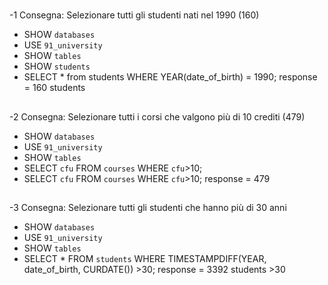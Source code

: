 #
-1 Consegna: Selezionare tutti gli studenti nati nel 1990 (160)

- SHOW `databases`
- USE `91_university`
- SHOW `tables`
- SHOW `students`
- SELECT * from students
 WHERE YEAR(date_of_birth) = 1990;
       response = 160 students
##
-2 Consegna: Selezionare tutti i corsi che valgono più di 10 crediti (479)

- SHOW `databases`
- USE `91_university`
- SHOW `tables`
- SELECT `cfu` FROM `courses` WHERE `cfu`>10;
- SELECT `cfu` FROM `courses` WHERE `cfu`>10;
    response = 479 
##
-3 Consegna: Selezionare tutti gli studenti che hanno più di 30 anni

- SHOW `databases`
- USE `91_university`
- SHOW `tables`
- SELECT * FROM `students`
 WHERE TIMESTAMPDIFF(YEAR, date_of_birth, CURDATE()) >30;
 response = 3392 students >30
###